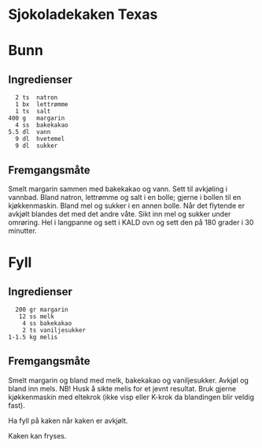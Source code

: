 Sjokoladekaken Texas
====================

Bunn
====
Ingredienser
------------
	  2 ts  natron
	  1 bx  lettrømme
	  1 ts  salt
	400 g   margarin
	  4 ss  bakekakao
	5.5 dl  vann
	  9 dl  hvetemel
	  9 dl  sukker

Fremgangsmåte
-------------
Smelt margarin sammen med bakekakao og vann. Sett til avkjøling i vannbad.
Bland natron, lettrømme og salt i en bolle; gjerne i bollen til en kjøkkenmaskin.
Bland mel og sukker i en annen bolle.
Når det flytende er avkjølt blandes det med det andre våte. Sikt inn mel og sukker under omrøring.
Hel i langpanne og sett i KALD ovn og sett den på 180 grader i 30 minutter.

Fyll
====
Ingredienser
------------
	  200 gr margarin
	   12 ss melk
	    4 ss bakekakao
	    2 ts vaniljesukker
	1-1.5 kg melis

Fremgangsmåte
-------------
Smelt margarin og bland med melk, bakekakao og vaniljesukker.
Avkjøl og bland inn mels. NB! Husk å sikte melis for et jevnt resultat.
Bruk gjerne kjøkkenmaskin med eltekrok (ikke visp eller K-krok da blandingen blir veldig fast).

Ha fyll på kaken når kaken er avkjølt.

Kaken kan fryses.
